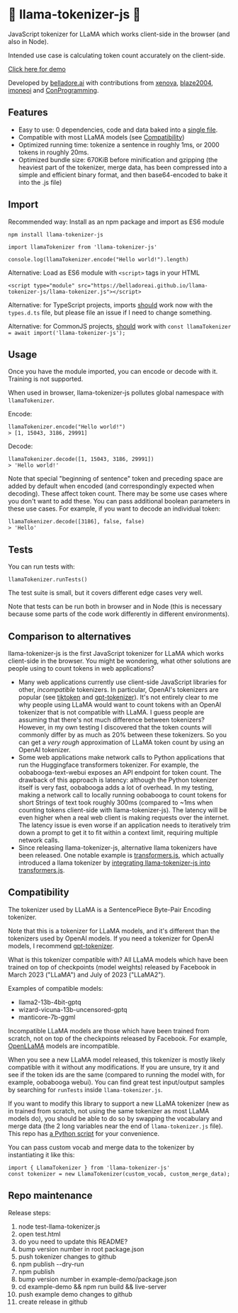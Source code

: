 # 🦙 llama-tokenizer-js 🦙

JavaScript tokenizer for LLaMA which works client-side in the browser (and also in Node).

Intended use case is calculating token count accurately on the client-side.

<a href="https://belladoreai.github.io/llama-tokenizer-js/example-demo/build/">Click here for demo</a>

Developed by [belladore.ai](https://belladore.ai) with contributions from [xenova](https://github.com/xenova), [blaze2004](https://github.com/blaze2004), [imoneoi](https://github.com/imoneoi) and [ConProgramming](https://github.com/ConProgramming).

## Features

- Easy to use: 0 dependencies, code and data baked into a [single file](llama-tokenizer.js).
- Compatible with most LLaMA models (see [Compatibility](#compatibility))
- Optimized running time: tokenize a sentence in roughly 1ms, or 2000 tokens in roughly 20ms.
- Optimized bundle size: 670KiB before minification and gzipping (the heaviest part of the tokenizer, merge data, has been compressed into a simple and efficient binary format, and then base64-encoded to bake it into the .js file)

## Import

Recommended way: Install as an npm package and import as ES6 module

```
npm install llama-tokenizer-js
```

```
import llamaTokenizer from 'llama-tokenizer-js'

console.log(llamaTokenizer.encode("Hello world!").length)
```

Alternative: Load as ES6 module with `<script>` tags in your HTML

```
<script type="module" src="https://belladoreai.github.io/llama-tokenizer-js/llama-tokenizer.js"></script>
```

Alternative: for TypeScript projects, imports [should](https://github.com/belladoreai/llama-tokenizer-js/issues/12#issuecomment-1790073415) work now with the `types.d.ts` file, but please file an issue if I need to change something.

Alternative: for CommonJS projects, [should](https://github.com/belladoreai/llama-tokenizer-js/issues/10) work with `const llamaTokenizer = await import('llama-tokenizer-js');`

## Usage

Once you have the module imported, you can encode or decode with it. Training is not supported.

When used in browser, llama-tokenizer-js pollutes global namespace with `llamaTokenizer`.

Encode:

```
llamaTokenizer.encode("Hello world!")
> [1, 15043, 3186, 29991]
```

Decode:

```
llamaTokenizer.decode([1, 15043, 3186, 29991])
> 'Hello world!'
```

Note that special "beginning of sentence" token and preceding space are added by default when encoded (and correspondingly expected when decoding). These affect token count. There may be some use cases where you don't want to add these. You can pass additional boolean parameters in these use cases. For example, if you want to decode an individual token:

```
llamaTokenizer.decode([3186], false, false)
> 'Hello'
```

## Tests

You can run tests with:

```
llamaTokenizer.runTests()
```

The test suite is small, but it covers different edge cases very well.

Note that tests can be run both in browser and in Node (this is necessary because some parts of the code work differently in different environments).

## Comparison to alternatives

llama-tokenizer-js is the first JavaScript tokenizer for LLaMA which works client-side in the browser. You might be wondering, what other solutions are people using to count tokens in web applications?

- Many web applications currently use client-side JavaScript libraries for other, _incompatible_ tokenizers. In particular, OpenAI's tokenizers are popular (see [tiktoken](https://www.npmjs.com/package/@dqbd/tiktoken) and [gpt-tokenizer](https://www.npmjs.com/package/gpt-tokenizer)). It's not entirely clear to me why people using LLaMA would want to count tokens with an OpenAI tokenizer that is not compatible with LLaMA. I guess people are assuming that there's not much difference between tokenizers? However, in my own testing I discovered that the token counts will commonly differ by as much as 20% between these tokenizers. So you can get a _very rough_ approximation of LLaMA token count by using an OpenAI tokenizer.
- Some web applications make network calls to Python applications that run the Huggingface transformers tokenizer. For example, the oobabooga-text-webui exposes an API endpoint for token count. The drawback of this approach is latency: although the Python tokenizer itself is very fast, oobabooga adds a lot of overhead. In my testing, making a network call to locally running oobabooga to count tokens for short Strings of text took roughly 300ms (compared to ~1ms when counting tokens client-side with llama-tokenizer-js). The latency will be even higher when a real web client is making requests over the internet. The latency issue is even worse if an application needs to iteratively trim down a prompt to get it to fit within a context limit, requiring multiple network calls.
- Since releasing llama-tokenizer-js, alternative llama tokenizers have been released. One notable example is [transformers.js](https://github.com/xenova/transformers.js), which actually introduced a llama tokenizer by [integrating llama-tokenizer-js into transformers.js](https://github.com/belladoreai/llama-tokenizer-js/issues/9).

## Compatibility

The tokenizer used by LLaMA is a SentencePiece Byte-Pair Encoding tokenizer.

Note that this is a tokenizer for LLaMA models, and it's different than the tokenizers used by OpenAI models. If you need a tokenizer for OpenAI models, I recommend [gpt-tokenizer](https://www.npmjs.com/package/gpt-tokenizer).

What is this tokenizer compatible with? All LLaMA models which have been trained on top of checkpoints (model weights) released by Facebook in March 2023 ("LLaMA") and July of 2023 ("LLaMA2").

Examples of compatible models:
- llama2-13b-4bit-gptq
- wizard-vicuna-13b-uncensored-gptq
- manticore-7b-ggml

Incompatible LLaMA models are those which have been trained from scratch, not on top of the checkpoints released by Facebook. For example, [OpenLLaMA](https://github.com/openlm-research/open_llama) models are incompatible.

When you see a new LLaMA model released, this tokenizer is mostly likely compatible with it without any modifications. If you are unsure, try it and see if the token ids are the same (compared to running the model with, for example, oobabooga webui). You can find great test input/output samples by searching for `runTests` inside `llama-tokenizer.js`.

If you want to modify this library to support a new LLaMA tokenizer (new as in trained from scratch, not using the same tokenizer as most LLaMA models do), you should be able to do so by swapping the vocabulary and merge data (the 2 long variables near the end of `llama-tokenizer.js` file). This repo has [a Python script](data-conversion.py) for your convenience.

You can pass custom vocab and merge data to the tokenizer by instantiating it like this:

```
import { LlamaTokenizer } from 'llama-tokenizer-js'
const tokenizer = new LlamaTokenizer(custom_vocab, custom_merge_data);
```

## Repo maintenance

Release steps:

1. node test-llama-tokenizer.js
2. open test.html
3. do you need to update this README?
4. bump version number in root package.json
5. push tokenizer changes to github
6. npm publish --dry-run
7. npm publish
8. bump version number in example-demo/package.json
9. cd example-demo && npm run build && live-server
10. push example demo changes to github
11. create release in github
